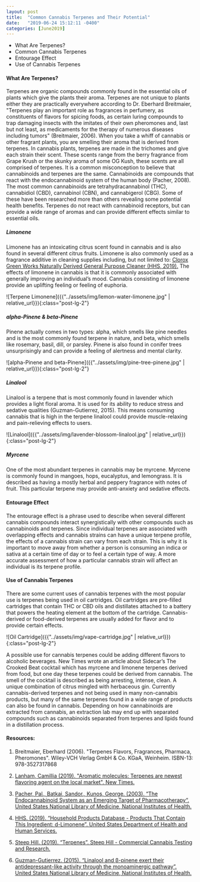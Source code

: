 ```yaml
---
layout: post
title:  "Common Cannabis Terpenes and Their Potential"
date:   "2019-06-24 15:12:11 -0400"
categories: [June2019]
---
```



* What Are Terpenes?
* Common Cannabis Terpenes
* Entourage Effect
* Use of Cannabis Terpenes


#### What Are Terpenes?
Terpenes are organic compounds commonly found in the essential oils of plants which give the plants their aroma. Terpenes are not unique to plants either they are practically everywhere according to Dr. Eberhard Breitmaier, "Terpenes play an important role as fragrances in perfumery, as constituents of flavors for spicing foods, as certain luring compounds to trap damaging insects with the imitates of their own pheromones and, last but not least, as medicaments for the therapy of numerous diseases including tumors" (Breitmaier, 2006). When you take a whiff of cannabis or other fragrant plants, you are smelling their aroma that is derived from terpenes. In cannabis plants, terpenes are made in the trichomes and give each strain their scent. These scents range from the berry fragrance from Grape Krush or the skunky aroma of some OG Kush, these scents are all comprised of terpenes. It is a common misconception to believe that cannabinoids and terpenes are the same. Cannabinoids are compounds that react with the endocannabinoid system of the human body (Pacher, 2008). The most common cannabinoids are tetrahydracannabinol (THC), cannabidiol (CBD), cannabinol (CBN), and cannabigerol (CBG). Some of these have been researched more than others revealing some potential health benefits. Terpenes do not react with cannabinoid receptors, but can provide a wide range of aromas and can provide different effects similar to essential oils. 

##### Limonene
Limonene has an intoxicating citrus scent found in cannabis and is also found in several different citrus fruits. Limonene is also commonly used as a fragrance additive in cleaning supplies including, but not limited to: [Clorox Green Works Naturally Derived General Purpose Cleaner (HHS, 2019).](https://householdproducts.nlm.nih.gov/cgi-bin/household/brands?tbl=chem&id=166) The effects of limonene in cannabis is that it is commonly associated with generally improving an individual’s mood. Cannabis consisting of limonene provide an uplifting feeling or feeling of euphoria.

![Terpene Limonene]({{"../assets/img/lemon-water-limonene.jpg" | relative_url}}){:class="post-lg-2"}

##### alpha-Pinene & beta-Pinene
Pinene actually comes in two types: alpha, which smells like pine needles and is the most commonly found terpene in nature, and beta, which smells like rosemary, basil, dill, or parsley. Pinene is also found in conifer trees unsurprisingly and can provide a feeling of alertness and mental clarity.

![alpha-Pinene and beta-Pinene]({{"../assets/img/pine-tree-pinene.jpg" | relative_url}}){:class="post-lg-2"}

##### Linalool
Linalool is a terpene that is most commonly found in lavender which provides a light floral aroma. It is used for its ability to reduce stress and sedative qualities (Guzman-Gutierrez, 2015). This means consuming cannabis that is high in the terpene linalool could provide muscle-relaxing and pain-relieving effects to users. 

![Linalool]({{"../assets/img/lavender-blossom-linalool.jpg" | relative_url}}){:class="post-lg-2"}

##### Myrcene
One of the most abundant terpenes in cannabis may be myrcene. Myrcene is commonly found in mangoes, hops, eucalyptus, and lemongrass. It is described as having a mostly herbal and peppery fragrance with notes of fruit. This particular terpene may provide anti-anxiety and sedative effects.

#### Entourage Effect
The entourage effect is a phrase used to describe when several different cannabis compounds interact synergistically with other compounds such as cannabinoids and terpenes. Since individual terpenes are associated with overlapping effects and cannabis strains can have a unique terpene profile, the effects of a cannabis strain can vary from each strain. This is why it is important to move away from whether a person is consuming an indica or sativa at a certain time of day or to feel a certain type of way. A more accurate assessment of how a particular cannabis strain will affect an individual is its terpene profile. 

#### Use of Cannabis Terpenes
There are some current uses of cannabis terpenes with the most popular use is terpenes being used in oil cartridges. Oil cartridges are pre-filled cartridges that contain THC or CBD oils and distillates attached to a battery that powers the heating element at the bottom of the cartridge. Cannabis-derived or food-derived terpenes are usually added for flavor and to provide certain effects. 

![Oil Cartridge]({{"../assets/img/vape-cartridge.jpg" | relative_url}}){:class="post-lg-2"}

A possible use for cannabis terpenes could be adding different flavors to alcoholic beverages. New Times wrote an article about Sidecar’s The Crooked Beat cocktail which has myrcene and limonene terpenes derived from food, but one day these terpenes could be derived from cannabis. The smell of the cocktail is described as being arresting, intense, clean. A unique combination of citrus mingled with herbaceous gin. Currently cannabis-derived terpenes and not being used in many non-cannabis products, but many of the same terpenes found in a wide range of products can also be found in cannabis. Depending on how cannabinoids are extracted from cannabis, an extraction lab may end up with separated compounds such as cannabinoids separated from terpenes and lipids found in a distillation process. 

#### Resources:
1. Breitmaier, Eberhard (2006). "Terpenes Flavors, Fragrances, Pharmaca, Pheromones". Wiley-VCH Verlag GmbH & Co. KGaA, Weinheim. ISBN-13: 978-3527317868

2. <a href="https://m.newtimesslo.com/sanluisobispo/aromatic-molecules-the-newest-flavoring-agent-on-the-local-market-starts-with-cannabis-even-though-its-not-derived-from-cannabis/Content?oid=8326281">Lanham, Camillia (2019). "Aromatic molecules: Terpenes are newest flavoring agent on the local market". New Times.</a>

3. <a href="https://www.ncbi.nlm.nih.gov/pmc/articles/PMC2241751/">Pacher, Pal., Batkai, Sandor., Kunos, George. (2003). “The Endocannabinoid System as an Emerging Target of Pharmacotherapy“. United States National Library of Medicine, National Institutes of Health.</a>

4. <a href="https://householdproducts.nlm.nih.gov/cgi-bin/household/brands?tbl=chem&id=166">HHS. (2019). “Household Products Database - Products That Contain This Ingredient: d-Limonene”. United States Department of Health and Human Services.</a>

5. <a href="https://www.steephill.com/science/terpenes">Steep Hill. (2019). “Terpenes”. Steep Hill - Commercial Cannabis Testing and Research.</a>

6. <a href="https://www.ncbi.nlm.nih.gov/pubmed/25771248">Guzman-Gutierrez. (2015). “Linalool and β-pinene exert their antidepressant-like activity through the monoaminergic pathway”. United States National Library of Medicine, National Institutes of Health.</a>

